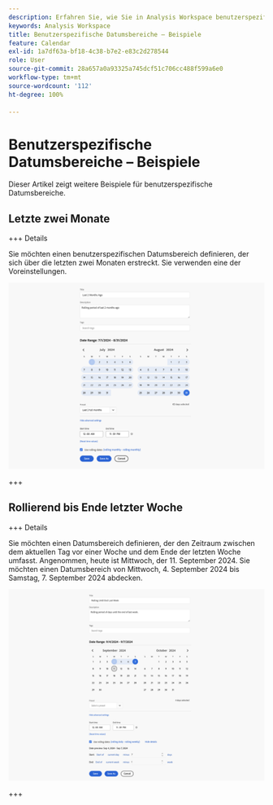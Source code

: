 ```yaml
---
description: Erfahren Sie, wie Sie in Analysis Workspace benutzerspezifische Datumsbereiche definieren.
keywords: Analysis Workspace
title: Benutzerspezifische Datumsbereiche – Beispiele
feature: Calendar
exl-id: 1a7df63a-bf18-4c38-b7e2-e83c2d278544
role: User
source-git-commit: 28a657a0a93325a745dcf51c706cc488f599a6e0
workflow-type: tm+mt
source-wordcount: '112'
ht-degree: 100%

---
```


# Benutzerspezifische Datumsbereiche – Beispiele

Dieser Artikel zeigt weitere Beispiele für benutzerspezifische Datumsbereiche.

## Letzte zwei Monate

+++ Details

Sie möchten einen benutzerspezifischen Datumsbereich definieren, der sich über die letzten zwei Monaten erstreckt. Sie verwenden eine der Voreinstellungen.

![Letzte 2 Monate](assets/date-range-example-simple.png)

+++


## Rollierend bis Ende letzter Woche

+++ Details

Sie möchten einen Datumsbereich definieren, der den Zeitraum zwischen dem aktuellen Tag vor einer Woche und dem Ende der letzten Woche umfasst. Angenommen, heute ist Mittwoch, der 11. September 2024. Sie möchten einen Datumsbereich von Mittwoch, 4. September 2024 bis Samstag, 7. September 2024 abdecken.

![Datumsbereich – Beispiel](assets/date-range-example.png)

+++ 

<!--
## Example: Use a 7-day rolling date range

You can create a date range that specifies a 7-day rolling window that ends one week ago:

![](assets/create_date_range.png)

Use *`rolling daily`*.

* The Start settings would be *`current day minus 6 days`*.

* The End settings would be *`current day minus 7 days`*.

This date range can be a component that you drag onto any freeform table.
-->